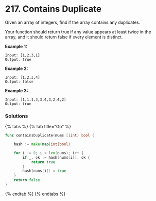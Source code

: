 # 217. Contains Duplicate



Given an array of integers, find if the array contains any duplicates.

Your function should return true if any value appears at least twice in the array, and it should return false if every element is distinct.

**Example 1:**

```text
Input: [1,2,3,1]
Output: true
```

**Example 2:**

```text
Input: [1,2,3,4]
Output: false
```

**Example 3:**

```text
Input: [1,1,1,3,3,4,3,2,4,2]
Output: true
```

### Solutions

{% tabs %}
{% tab title="Go" %}
```go
func containsDuplicate(nums []int) bool {

	hash := make(map[int]bool)

	for i := 0; i < len(nums); i++ {
		if _, ok := hash[nums[i]]; ok {
			return true
		}
		hash[nums[i]] = true
	}
	return false
}
```
{% endtab %}
{% endtabs %}

